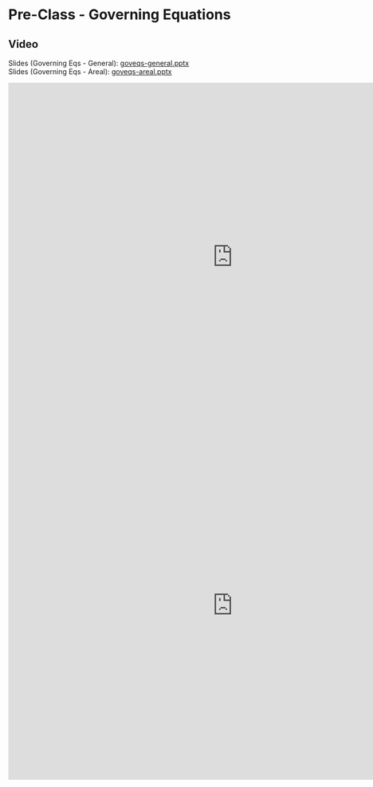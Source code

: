 # Pre-Class - Governing Equations



## Video

Slides (Governing Eqs - General): [goveqs-general.pptx](goveqs-general.pptx)<br>
Slides (Governing Eqs - Areal): [goveqs-areal.pptx](goveqs-areal.pptx)<br>

<iframe width="900" height="700" src="https://www.youtube.com/embed/zqMcbitcwYE?si=HXcYKZM9hzZbfywA" title="YouTube 
video player" frameborder="0" allow="accelerometer; autoplay; clipboard-write; encrypted-media; gyroscope; picture-in-picture; web-share" referrerpolicy="strict-origin-when-cross-origin" allowfullscreen></iframe>

<iframe width="900" height="700" src="https://www.youtube.com/embed/LAY3ELdJnXM?si=xsJy9aeFFnGfSUk-" title="YouTube 
video player" frameborder="0" allow="accelerometer; autoplay; clipboard-write; encrypted-media; gyroscope; picture-in-picture; web-share" referrerpolicy="strict-origin-when-cross-origin" allowfullscreen></iframe>